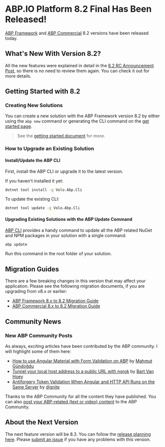 # ABP.IO Platform 8.2 Final Has Been Released!

[ABP Framework](https://abp.io/) and [ABP Commercial](https://commercial.abp.io/) 8.2 versions have been released today.

## What's New With Version 8.2?

All the new features were explained in detail in the [8.2 RC Announcement Post](https://blog.abp.io/abp/announcing-abp-8-2-release-candidate), so there is no need to review them again. You can check it out for more details. 

## Getting Started with 8.2

### Creating New Solutions

You can create a new solution with the ABP Framework version 8.2 by either using the `abp new` command or generating the CLI command on the [get started page](https://abp.io/get-started).

> See the [getting started document](https://docs.abp.io/en/abp/latest/Getting-Started) for more.

### How to Upgrade an Existing Solution

#### Install/Update the ABP CLI

First, install the ABP CLI or upgrade it to the latest version.

If you haven't installed it yet:

```bash
dotnet tool install -g Volo.Abp.Cli
```

To update the existing CLI:

```bash
dotnet tool update -g Volo.Abp.Cli
```

#### Upgrading Existing Solutions with the ABP Update Command

[ABP CLI](https://docs.abp.io/en/abp/latest/CLI) provides a handy command to update all the ABP related NuGet and NPM packages in your solution with a single command:

```bash
abp update
```

Run this command in the root folder of your solution.

## Migration Guides

There are a few breaking changes in this version that may affect your application.
Please see the following migration documents, if you are upgrading from v8.x or earlier:

* [ABP Framework 8.x to 8.2 Migration Guide](https://docs.abp.io/en/abp/8.2/Migration-Guides/Abp-8_2)
* [ABP Commercial 8.x to 8.2 Migration Guide](https://docs.abp.io/en/commercial/8.2/migration-guides/v8_2)

## Community News

### New ABP Community Posts

As always, exciting articles have been contributed by the ABP community. I will highlight some of them here:

* [How to use Angular Material with Form Validation on ABP](https://community.abp.io/posts/how-to-use-angular-material-with-form-validation-on-abp-jtheajj3) by [Mahmut Gündoğdu](https://x.com/mahmutgundogdu)
* [Tunnel your local host address to a public URL with ngrok](https://community.abp.io/posts/tunnel-your-local-host-address-to-a-public-url-with-ngrok-4cywnocj) by [Bart Van Hoey](https://github.com/bartvanhoey)
* [Antiforgery Token Validation When Angular and HTTP API Runs on the Same Server](https://community.abp.io/posts/antiforgery-token-validation-when-angular-and-http-api-runs-on-the-same-server-mzf5ppdq) by [dignite](https://x.com/dignite_adu)

Thanks to the ABP Community for all the content they have published. You can also [post your ABP-related (text or video) content](https://community.abp.io/articles/submit) to the ABP Community.

## About the Next Version

The next feature version will be 8.3. You can follow the [release planning here](https://github.com/abpframework/abp/milestones). Please [submit an issue](https://github.com/abpframework/abp/issues/new) if you have any problems with this version.
